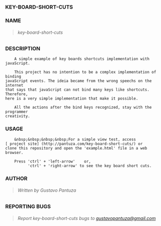 ### KEY-BOARD-SHORT-CUTS

### NAME
> ###### key-board-short-cuts
    
### DESCRIPTION

        A simple example of key boards shortcuts implementation with javaScript.

        This project has no intention to be a complex implementation of binding
    javaScript events. The ideia became from the wrong speechs on the internet
    that says that javaScript can not bind many keys like shortcuts. Therefore,
    here is a very simple implementation that make it possible.

        All the actions after the bind keys recognized, stay with the programmer 
    creativity.  

### USAGE
        &nbsp;&nbsp;&nbsp;&nbsp;For a simple view test, access 
    [ project site] (http://pantuza.com/key-board-short-cuts/) or
    clone this repository and open the 'example.html' file in a web browser.
    
        Press 'ctrl' + 'left-arrow'    or,
              'ctrl' + 'right-arrow' to see the key board short cuts.

### AUTHOR
> ###### Written by Gustavo Pantuza

### REPORTING BUGS

> ###### Report key-board-short-cuts bugs to gustavopantuza@gmail.com
